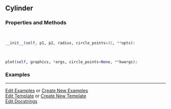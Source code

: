## <a id="McUtils.Plots.Primitives.Cylinder">Cylinder</a>


### Properties and Methods
<a id="McUtils.Plots.Primitives.Cylinder.__init__" class="docs-object-method">&nbsp;</a>
```python
__init__(self, p1, p2, radius, circle_points=32, **opts): 
```

<a id="McUtils.Plots.Primitives.Cylinder.plot" class="docs-object-method">&nbsp;</a>
```python
plot(self, graphics, *args, circle_points=None, **kwargs): 
```

### Examples




___

[Edit Examples](https://github.com/McCoyGroup/McUtils/edit/edit/ci/examples/ci/docs/McUtils/Plots/Primitives/Cylinder.md) or 
[Create New Examples](https://github.com/McCoyGroup/McUtils/new/edit/?filename=ci/examples/ci/docs/McUtils/Plots/Primitives/Cylinder.md) <br/>
[Edit Template](https://github.com/McCoyGroup/McUtils/edit/edit/ci/docs/ci/docs/McUtils/Plots/Primitives/Cylinder.md) or 
[Create New Template](https://github.com/McCoyGroup/McUtils/new/edit/?filename=ci/docs/templates/ci/docs/McUtils/Plots/Primitives/Cylinder.md) <br/>
[Edit Docstrings](https://github.com/McCoyGroup/McUtils/edit/edit/McUtils/Plots/Primitives.py?message=Update%20Docs)